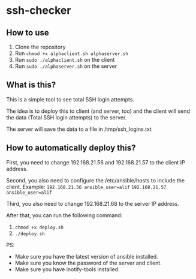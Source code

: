 # ssh-checker

## How to use
1. Clone the repository
2. Run `chmod +x alphaclient.sh alphaserver.sh`
3. Run `sudo ./alphaclient.sh` on the client
4. Run `sudo ./alphaserver.sh` on the server

## What is this?
This is a simple tool to see total SSH login attempts.

The idea is to deploy this to client (and server, too) and the client will send the data (Total SSH login attempts) to the server.

The server will save the data to a file in /tmp/ssh_logins.txt

## How to automatically deploy this?
First, you need to change 192.168.21.56 and 192.168.21.57 to the client IP address.

Second, you also need to configure the /etc/ansible/hosts to include the client.
Example:
`192.168.21.56 ansible_user=alif`
`192.168.21.57 ansible_user=alif`

Third, you also need to change 192.168.21.68 to the server IP address.

After that, you can run the following command:
1. `chmod +x deploy.sh`
2. `./deploy.sh`

PS: 
* Make sure you have the latest version of ansible installed.
* Make sure you know the password of the server and client.
* Make sure you have inotify-tools installed.
